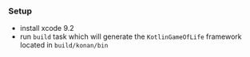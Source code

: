 ### Setup
- install xcode 9.2
- run `build` task which will generate the `KotlinGameOfLife` framework located in `build/konan/bin`
